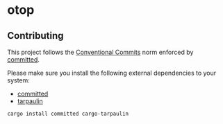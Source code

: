 # otop

## Contributing

This project follows the [Conventional Commits](https://www.conventionalcommits.org/en/v1.0.0/) norm enforced by [committed](https://github.com/crate-ci/committed).

Please make sure you install the following external dependencies to your system:

- [committed](https://github.com/crate-ci/committed)
- [tarpaulin](https://github.com/xd009642/tarpaulin)

```bash
cargo install committed cargo-tarpaulin
```
